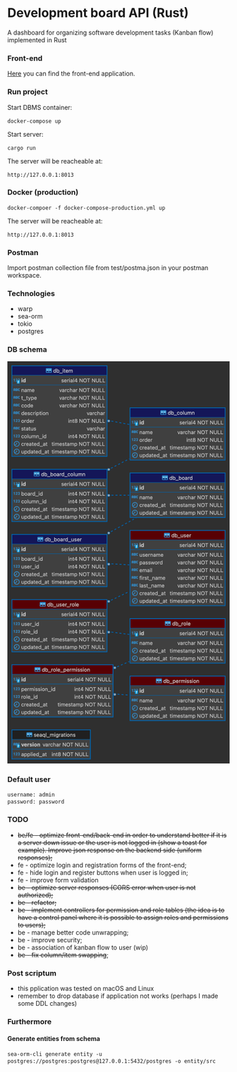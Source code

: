 # Development board API (Rust)

A dashboard for organizing software development tasks (Kanban flow) implemented in Rust

### Front-end

[Here](https://github.com/goto-eof/dev_board_react) you can find the front-end application.

### Run project

Start DBMS container:

```
docker-compose up
```

Start server:

```
cargo run
```

The server will be reacheable at:

```
http://127.0.0.1:8013
```

### Docker (production)

```
docker-compoer -f docker-compose-production.yml up
```

The server will be reacheable at:

```
http://127.0.0.1:8013
```

### Postman

Import postman collection file from test/postma.json in your postman workspace.

### Technologies

- warp
- sea-orm
- tokio
- postgres

### DB schema

![db schema](db-schema1.png)

### Default user

```
username: admin
password: password
```

### TODO

- ~~be/fe - optimize front-end/back-end in order to understand better if it is a server down issue or the user is not logged in (show a toast for example). Improve json response on the backend side (uniform responses);~~
- fe - optimize login and registration forms of the front-end;
- fe - hide login and register buttons when user is logged in;
- fe - improve form validation
- ~~be - optimize server responses (CORS error when user is not authorized);~~
- ~~be - refactor;~~
- ~~be - implement controllers for permission and role tables (the idea is to have a control panel where it is possible to assign roles and permissions to users);~~
- be - manage better code unwrapping;
- be - improve security;
- be - association of kanban flow to user (wip)
- ~~be - fix column/item swapping~~;

### Post scriptum

- this pplication was tested on macOS and Linux
- remember to drop database if application not works (perhaps I made some DDL changes)

### Furthermore

#### Generate entities from schema

```
sea-orm-cli generate entity -u postgres://postgres:postgres@127.0.0.1:5432/postgres -o entity/src
```